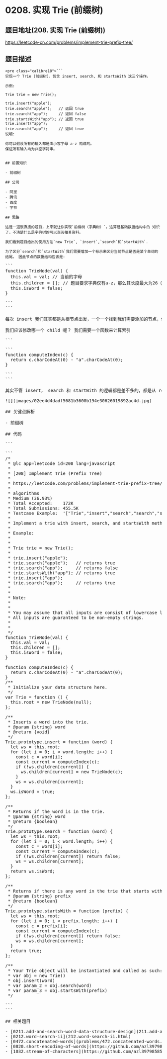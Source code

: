 # 0208. 实现 Trie (前缀树)

## 题目地址(208. 实现 Trie (前缀树))

<https://leetcode-cn.com/problems/implement-trie-prefix-tree/>

## 题目描述

```
<pre class="calibre18">```
实现一个 Trie (前缀树)，包含 insert, search, 和 startsWith 这三个操作。

示例:

Trie trie = new Trie();

trie.insert("apple");
trie.search("apple");   // 返回 true
trie.search("app");     // 返回 false
trie.startsWith("app"); // 返回 true
trie.insert("app");   
trie.search("app");     // 返回 true
说明:

你可以假设所有的输入都是由小写字母 a-z 构成的。
保证所有输入均为非空字符串。

```
```

## 前置知识

- 前缀树

## 公司

- 阿里
- 腾讯
- 百度
- 字节

## 思路

这是一道很直接的题目，上来就让你实现`前缀树（字典树）`。这算是基础数据结构中的 知识了，不清楚什么是字典树的可以查阅相关资料。

我们看到题目给出的使用方法`new Trie`, `insert`,`search`和`startWith`.

为了区分`search`和`startWith`我们需要增加一个标示来区分当前节点是否是某个单词的结尾。 因此节点的数据结构应该是:

```
<pre class="calibre18">```
<span class="hljs-function"><span class="hljs-keyword">function</span> <span class="hljs-title">TrieNode</span>(<span class="hljs-params">val</span>) </span>{
  <span class="hljs-keyword">this</span>.val = val; <span class="hljs-title">// 当前的字母</span>
  <span class="hljs-keyword">this</span>.children = []; <span class="hljs-title">// 题目要求字典仅有a-z，那么其长度最大为26（26个字母）</span>
  <span class="hljs-keyword">this</span>.isWord = <span class="hljs-params">false</span>;
}

```
```

每次 insert 我们其实都是从根节点出发，一个一个找到我们需要添加的节点，修改 children 的值.

我们应该修改哪一个 child 呢？ 我们需要一个函数来计算索引

```
<pre class="calibre18">```
<span class="hljs-function"><span class="hljs-keyword">function</span> <span class="hljs-title">computeIndex</span>(<span class="hljs-params">c</span>) </span>{
  <span class="hljs-keyword">return</span> c.charCodeAt(<span class="hljs-params">0</span>) - <span class="hljs-string">"a"</span>.charCodeAt(<span class="hljs-params">0</span>);
}

```
```

其实不管 insert， search 和 startWith 的逻辑都是差不多的，都是从 root 出发， 找到我们需要操作的 child， 然后进行相应操作（添加，修改，返回）。

![](images/02ee4d4dadf5681b3600b194e30626019892ac4d.jpg)

## 关键点解析

- 前缀树

## 代码

```
<pre class="calibre18">```
<span class="hljs-title">/*
 * @lc app=leetcode id=208 lang=javascript
 *
 * [208] Implement Trie (Prefix Tree)
 *
 * https://leetcode.com/problems/implement-trie-prefix-tree/description/
 *
 * algorithms
 * Medium (36.93%)
 * Total Accepted:    172K
 * Total Submissions: 455.5K
 * Testcase Example:  '["Trie","insert","search","search","startsWith","insert","search"]\n[[],["apple"],["apple"],["app"],["app"],["app"],["app"]]'
 *
 * Implement a trie with insert, search, and startsWith methods.
 *
 * Example:
 *
 *
 * Trie trie = new Trie();
 *
 * trie.insert("apple");
 * trie.search("apple");   // returns true
 * trie.search("app");     // returns false
 * trie.startsWith("app"); // returns true
 * trie.insert("app");
 * trie.search("app");     // returns true
 *
 *
 * Note:
 *
 *
 * You may assume that all inputs are consist of lowercase letters a-z.
 * All inputs are guaranteed to be non-empty strings.
 *
 *
 */</span>
<span class="hljs-function"><span class="hljs-keyword">function</span> <span class="hljs-title">TrieNode</span>(<span class="hljs-params">val</span>) </span>{
  <span class="hljs-keyword">this</span>.val = val;
  <span class="hljs-keyword">this</span>.children = [];
  <span class="hljs-keyword">this</span>.isWord = <span class="hljs-params">false</span>;
}

<span class="hljs-function"><span class="hljs-keyword">function</span> <span class="hljs-title">computeIndex</span>(<span class="hljs-params">c</span>) </span>{
  <span class="hljs-keyword">return</span> c.charCodeAt(<span class="hljs-params">0</span>) - <span class="hljs-string">"a"</span>.charCodeAt(<span class="hljs-params">0</span>);
}
<span class="hljs-title">/**
 * Initialize your data structure here.
 */</span>
<span class="hljs-keyword">var</span> Trie = <span class="hljs-function"><span class="hljs-keyword">function</span> (<span class="hljs-params"></span>) </span>{
  <span class="hljs-keyword">this</span>.root = <span class="hljs-keyword">new</span> TrieNode(<span class="hljs-params">null</span>);
};

<span class="hljs-title">/**
 * Inserts a word into the trie.
 * @param {string} word
 * @return {void}
 */</span>
Trie.prototype.insert = <span class="hljs-function"><span class="hljs-keyword">function</span> (<span class="hljs-params">word</span>) </span>{
  <span class="hljs-keyword">let</span> ws = <span class="hljs-keyword">this</span>.root;
  <span class="hljs-keyword">for</span> (<span class="hljs-keyword">let</span> i = <span class="hljs-params">0</span>; i < word.length; i++) {
    <span class="hljs-keyword">const</span> c = word[i];
    <span class="hljs-keyword">const</span> current = computeIndex(c);
    <span class="hljs-keyword">if</span> (!ws.children[current]) {
      ws.children[current] = <span class="hljs-keyword">new</span> TrieNode(c);
    }
    ws = ws.children[current];
  }
  ws.isWord = <span class="hljs-params">true</span>;
};

<span class="hljs-title">/**
 * Returns if the word is in the trie.
 * @param {string} word
 * @return {boolean}
 */</span>
Trie.prototype.search = <span class="hljs-function"><span class="hljs-keyword">function</span> (<span class="hljs-params">word</span>) </span>{
  <span class="hljs-keyword">let</span> ws = <span class="hljs-keyword">this</span>.root;
  <span class="hljs-keyword">for</span> (<span class="hljs-keyword">let</span> i = <span class="hljs-params">0</span>; i < word.length; i++) {
    <span class="hljs-keyword">const</span> c = word[i];
    <span class="hljs-keyword">const</span> current = computeIndex(c);
    <span class="hljs-keyword">if</span> (!ws.children[current]) <span class="hljs-keyword">return</span> <span class="hljs-params">false</span>;
    ws = ws.children[current];
  }
  <span class="hljs-keyword">return</span> ws.isWord;
};

<span class="hljs-title">/**
 * Returns if there is any word in the trie that starts with the given prefix.
 * @param {string} prefix
 * @return {boolean}
 */</span>
Trie.prototype.startsWith = <span class="hljs-function"><span class="hljs-keyword">function</span> (<span class="hljs-params">prefix</span>) </span>{
  <span class="hljs-keyword">let</span> ws = <span class="hljs-keyword">this</span>.root;
  <span class="hljs-keyword">for</span> (<span class="hljs-keyword">let</span> i = <span class="hljs-params">0</span>; i < prefix.length; i++) {
    <span class="hljs-keyword">const</span> c = prefix[i];
    <span class="hljs-keyword">const</span> current = computeIndex(c);
    <span class="hljs-keyword">if</span> (!ws.children[current]) <span class="hljs-keyword">return</span> <span class="hljs-params">false</span>;
    ws = ws.children[current];
  }
  <span class="hljs-keyword">return</span> <span class="hljs-params">true</span>;
};

<span class="hljs-title">/**
 * Your Trie object will be instantiated and called as such:
 * var obj = new Trie()
 * obj.insert(word)
 * var param_2 = obj.search(word)
 * var param_3 = obj.startsWith(prefix)
 */</span>

```
```

## 相关题目

- [0211.add-and-search-word-data-structure-design](211.add-and-search-word-data-structure-design.html)
- [0212.word-search-ii](212.word-search-ii.html)
- [0472.concatenated-words](problems/472.concatenated-words.md)
- [0820.short-encoding-of-words](https://github.com/azl397985856/leetcode/blob/master/problems/820.short-encoding-of-words.md)
- [1032.stream-of-characters](https://github.com/azl397985856/leetcode/blob/master/problems/1032.stream-of-characters.md)